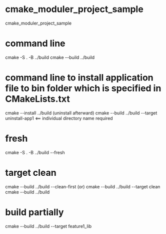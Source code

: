 # cmake_moduler_project_sample
cmake_moduler_project_sample


# command line
cmake -S . -B ../build
cmake --build ../build

# command line to install application file to bin folder which is specified in CMakeLists.txt
cmake --install ../build
(uninstall afterward)
cmake --build ../build --target uninstall-app1 <== individual directory name required

# fresh
cmake -S . -B ../build --fresh

# target clean
cmake --build ../build --clean-first
(or) 
cmake --build ../build --target clean
cmake --build ../build

# build partially
cmake --build ../build --target feature1_lib    


